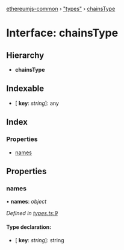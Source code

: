 [ethereumjs-common](../README.md) › ["types"](../modules/_types_.md) › [chainsType](_types_.chainstype.md)

# Interface: chainsType

## Hierarchy

* **chainsType**

## Indexable

* \[ **key**: *string*\]: any

## Index

### Properties

* [names](_types_.chainstype.md#names)

## Properties

###  names

• **names**: *object*

*Defined in [types.ts:9](https://github.com/ethereumjs/ethereumjs-vm/blob/master/packages/common/src/types.ts#L9)*

#### Type declaration:

* \[ **key**: *string*\]: string
